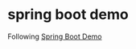 <!--
 * @Author: clingxin
 * @Date: 2021-05-20 20:12:16
 * @LastEditors: clingxin
 * @LastEditTime: 2021-05-20 20:18:31
 * @FilePath: /springboot-demo/README.md
-->
# spring boot demo

Following [Spring Boot Demo](https://amigoscode.com/courses/267273/)